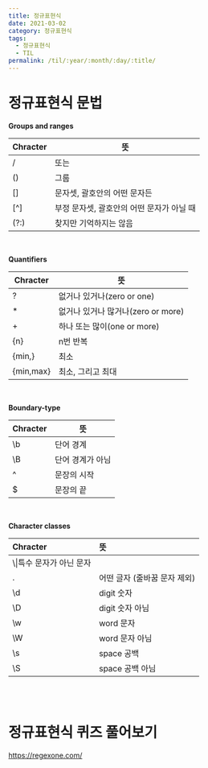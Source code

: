 ```yaml
---
title: 정규표현식
date: 2021-03-02
category: 정규표현식
tags:
  - 정규표현식
  - TIL
permalink: /til/:year/:month/:day/:title/
---
```


# 정규표현식 문법

**Groups and ranges**

| Chracter | 뜻                                        |
| -------- | ----------------------------------------- |
| /        | 또는                                      |
| ()       | 그룹                                      |
| []       | 문자셋, 괄호안의 어떤 문자든              |
| [^]      | 부정 문자셋, 괄호안의 어떤 문자가 아닐 때 |
| (?:)     | 찾지만 기억하지는 않음                    |

<br>

**Quantifiers**

| Chracter  | 뜻                                 |
| --------- | ---------------------------------- |
| ?         | 없거나 있거나(zero or one)         |
| \*        | 없거나 있거나 많거나(zero or more) |
| +         | 하나 또는 많이(one or more)        |
| {n}       | n번 반복                           |
| {min,}    | 최소                               |
| {min,max} | 최소, 그리고 최대                  |

<br>

**Boundary-type**

| Chracter | 뜻               |
| -------- | ---------------- |
| \b       | 단어 경계        |
| \B       | 단어 경계가 아님 |
| ^        | 문장의 시작      |
| $        | 문장의 끝        |

<br>

**Character classes**

| Chracter                  | 뜻                           |
| :------------------------ | :--------------------------- |
| \\\|특수 문자가 아닌 문자 |
| .                         | 어떤 글자 (줄바꿈 문자 제외) |
| \d                        | digit 숫자                   |
| \D                        | digit 숫자 아님              |
| \w                        | word 문자                    |
| \W                        | word 문자 아님               |
| \s                        | space 공백                   |
| \S                        | space 공백 아님              |

<br><br>

# 정규표현식 퀴즈 풀어보기

https://regexone.com/

